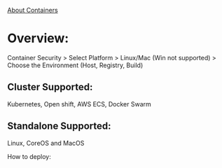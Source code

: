 [About Containers](https://github.com/IOxCyber/CyberWeb-Concepts/blob/main/Docker101/Docker-Theory.md#2-docker-containers-running-instance-of-a-docker-image)

# Overview:
Container Security > Select Platform > Linux/Mac (Win not supported) > Choose the Environment (Host, Registry, Build)

## Cluster Supported:
Kubernetes, Open shift, AWS ECS, Docker Swarm

## Standalone Supported:
Linux, CoreOS and MacOS

How to deploy:
